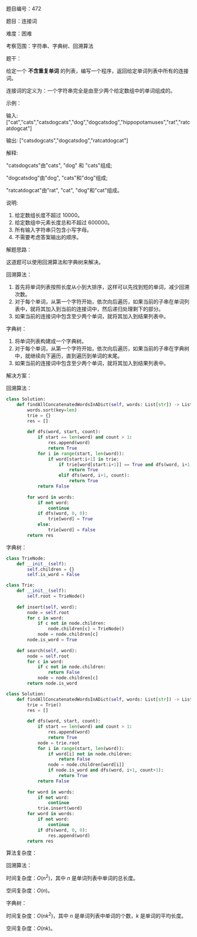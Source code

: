 题目编号：472

题目：连接词

难度：困难

考察范围：字符串、字典树、回溯算法

题干：

给定一个 **不含重复单词** 的列表，编写一个程序，返回给定单词列表中所有的连接词。

连接词的定义为：一个字符串完全是由至少两个给定数组中的单词组成的。

示例：

输入: ["cat","cats","catsdogcats","dog","dogcatsdog","hippopotamuses","rat","ratcatdogcat"]

输出: ["catsdogcats","dogcatsdog","ratcatdogcat"]

解释: 

"catsdogcats"由"cats", "dog" 和 "cats"组成; 

"dogcatsdog"由"dog", "cats"和"dog"组成; 

"ratcatdogcat"由"rat", "cat", "dog"和"cat"组成。

说明:

1. 给定数组长度不超过 10000。
2. 给定数组中元素长度总和不超过 600000。
3. 所有输入字符串只包含小写字母。
4. 不需要考虑答案输出的顺序。

解题思路：

这道题可以使用回溯算法和字典树来解决。

回溯算法：

1. 首先将单词列表按照长度从小到大排序，这样可以先找到短的单词，减少回溯次数。
2. 对于每个单词，从第一个字符开始，依次向后遍历，如果当前的子串在单词列表中，就将其加入到当前的连接词中，然后递归处理剩下的部分。
3. 如果当前的连接词中包含至少两个单词，就将其加入到结果列表中。

字典树：

1. 将单词列表构建成一个字典树。
2. 对于每个单词，从第一个字符开始，依次向后遍历，如果当前的子串在字典树中，就继续向下遍历，直到遍历到单词的末尾。
3. 如果当前的连接词中包含至少两个单词，就将其加入到结果列表中。

解决方案：

回溯算法：

```python
class Solution:
    def findAllConcatenatedWordsInADict(self, words: List[str]) -> List[str]:
        words.sort(key=len)
        trie = {}
        res = []
        
        def dfs(word, start, count):
            if start == len(word) and count > 1:
                res.append(word)
                return True
            for i in range(start, len(word)):
                if word[start:i+1] in trie:
                    if trie[word[start:i+1]] == True and dfs(word, i+1, count+1):
                        return True
                    elif dfs(word, i+1, count):
                        return True
            return False
        
        for word in words:
            if not word:
                continue
            if dfs(word, 0, 0):
                trie[word] = True
            else:
                trie[word] = False
        return res
```

字典树：

```python
class TrieNode:
    def __init__(self):
        self.children = {}
        self.is_word = False

class Trie:
    def __init__(self):
        self.root = TrieNode()
    
    def insert(self, word):
        node = self.root
        for c in word:
            if c not in node.children:
                node.children[c] = TrieNode()
            node = node.children[c]
        node.is_word = True
    
    def search(self, word):
        node = self.root
        for c in word:
            if c not in node.children:
                return False
            node = node.children[c]
        return node.is_word

class Solution:
    def findAllConcatenatedWordsInADict(self, words: List[str]) -> List[str]:
        trie = Trie()
        res = []
        
        def dfs(word, start, count):
            if start == len(word) and count > 1:
                res.append(word)
                return True
            node = trie.root
            for i in range(start, len(word)):
                if word[i] not in node.children:
                    return False
                node = node.children[word[i]]
                if node.is_word and dfs(word, i+1, count+1):
                    return True
            return False
        
        for word in words:
            if not word:
                continue
            trie.insert(word)
        for word in words:
            if not word:
                continue
            if dfs(word, 0, 0):
                res.append(word)
        return res
```

算法复杂度：

回溯算法：

时间复杂度：$O(n^2)$，其中 $n$ 是单词列表中单词的总长度。

空间复杂度：$O(n)$。

字典树：

时间复杂度：$O(nk^2)$，其中 $n$ 是单词列表中单词的个数，$k$ 是单词的平均长度。

空间复杂度：$O(nk)$。